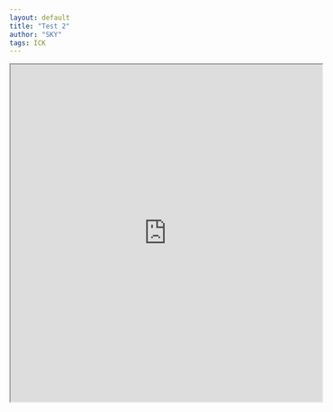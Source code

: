 ```yaml
---
layout: default
title: "Test 2"
author: "SKY"
tags: ICK
---
```



<iframe
  src="https://korea-dashboard.herokuapp.com"
  style="width:110%; height:600px;"
></iframe>